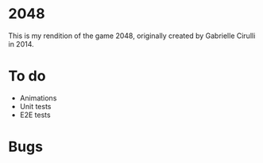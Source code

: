 # 2048

This is my rendition of the game 2048, originally created by Gabrielle Cirulli in 2014. 

# To do

- Animations
- Unit tests
- E2E tests

# Bugs
